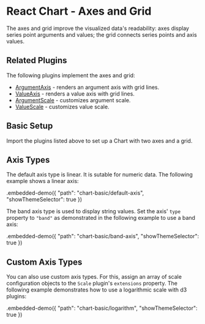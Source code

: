 # React Chart - Axes and Grid

The axes and grid improve the visualized data's readability: axes display series point arguments and values; the grid connects series points and axis values.

## Related Plugins

The following plugins implement the axes and grid:

- [ArgumentAxis](../reference/argument-axis.md) - renders an argument axis with grid lines.
- [ValueAxis](../reference/value-axis.md) - renders a value axis with grid lines.
- [ArgumentScale](../reference/argument-scale.md) - customizes argument scale.
- [ValueScale](../reference/value-scale.md) - customizes value scale.

## Basic Setup

Import the plugins listed above to set up a Chart with two axes and a grid.

## Axis Types

The default axis type is linear. It is sutable for numeric data. The following example shows a linear axis:

.embedded-demo({ "path": "chart-basic/default-axis", "showThemeSelector": true })

The band axis type is used to display string values. Set the axis' `type` property to `"band"` as demonstrated in the following example to use a band axis:

.embedded-demo({ "path": "chart-basic/band-axis", "showThemeSelector": true })

## Custom Axis Types

You can also use custom axis types. For this, assign an array of scale configuration objects to the `Scale` plugin's `extensions` property. The following example demonstrates how to use a logarithmic scale with d3 plugins:

.embedded-demo({ "path": "chart-basic/logarithm", "showThemeSelector": true })
